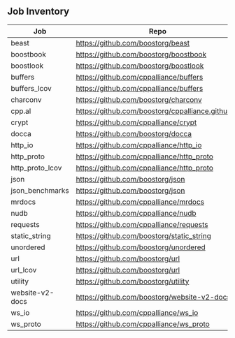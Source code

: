 ## Job Inventory
| Job | Repo | Jenkinsfile |
| --------- | ------------- | ------------- |
| beast | https://github.com/boostorg/beast     | standard_libraries_1 |
| boostbook | https://github.com/boostorg/boostbook | standard_libraries_1 |
| boostlook | https://github.com/boostorg/boostlook | standard_libraries_1 |
| buffers | https://github.com/cppalliance/buffers   | antora_libraries_1 |
| buffers_lcov | https://github.com/cppalliance/buffers | lcov_1 |
| charconv | https://github.com/boostorg/charconv | standard_libraries_1 |
| cpp.al  | https://github.com/boostorg/cppalliance.github.io | cpp_al |
| crypt | https://github.com/cppalliance/crypt | standard_libraries_1 |
| docca | https://github.com/boostorg/docca | standard_libraries_1 |
| http_io | https://github.com/cppalliance/http_io | antora_libraries_1 |
| http_proto | https://github.com/cppalliance/http_proto | antora_libraries_1 |
| http_proto_lcov | https://github.com/cppalliance/http_proto | lcov_1 |
| json | https://github.com/boostorg/json | standard_libraries_1 |
| json_benchmarks | https://github.com/boostorg/json | json_benchmarks_1 |
| mrdocs | https://github.com/cppalliance/mrdocs | antora_libraries_1 |
| nudb | https://github.com/cppalliance/nudb | standard_libraries_1 |
| requests | https://github.com/cppalliance/requests | standard_libraries_1 |
| static_string | https://github.com/boostorg/static_string | standard_libraries_1 |
| unordered | https://github.com/boostorg/unordered | antora_libraries_1 |
| url | https://github.com/boostorg/url | antora_libraries_1 |
| url_lcov | https://github.com/boostorg/url | lcov_1 |
| utility | https://github.com/boostorg/utility | standard_libraries_1 |
| website-v2-docs | https://github.com/boostorg/website-v2-docs | website_v2_docs_1 |
| ws_io | https://github.com/cppalliance/ws_io | antora_libraries_1 |
| ws_proto | https://github.com/cppalliance/ws_proto | antora_libraries_1 |
